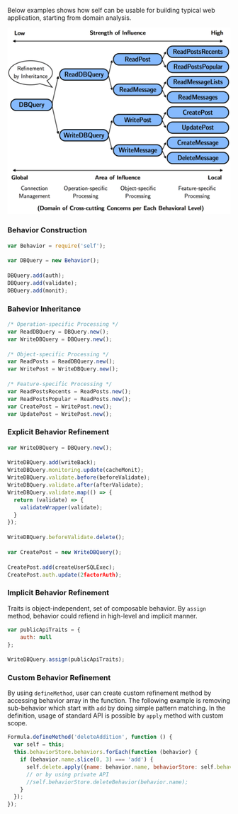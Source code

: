 Below examples shows how self can be usable for building typical web application, starting from domain analysis.

![hierarchical relationship](/static/img/rel.png)

### Behavior Construction
```javascript
var Behavior = require('self');

var DBQuery = new Behavior();

DBQuery.add(auth);
DBQuery.add(validate);
DBQuery.add(monit);
```

### Bahevior Inheritance
```javascript
/* Operation-specific Processing */
var ReadDBQuery = DBQuery.new();
var WriteDBQuery = DBQuery.new();

/* Object-specific Processing */
var ReadPosts = ReadDBQuery.new();
var WritePost = WriteDBQuery.new();

/* Feature-specific Processing */
var ReadPostsRecents = ReadPosts.new();
var ReadPostsPopular = ReadPosts.new();
var CreatePost = WritePost.new();
var UpdatePost = WritePost.new();
```


### Explicit Behavior Refinement
```javascript
var WriteDBQuery = DBQuery.new();

WriteDBQuery.add(writeBack);
WriteDBQuery.monitoring.update(cacheMonit);
WriteDBQuery.validate.before(beforeValidate);
WriteDBQuery.validate.after(afterValidate);
WriteDBQuery.validate.map(() => {
  return (validate) => {
    validateWrapper(validate);
  }
});

WriteDBQuery.beforeValidate.delete();

var CreatePost = new WriteDBQuery();

CreatePost.add(createUserSQLExec);
CreatePost.auth.update(2factorAuth);
```


### Implicit Behavior Refinement
Traits is object-independent, set of composable behavior. By `assign` method, behavior could refiend in high-level and implicit manner. 

```javascript
var publicApiTraits = {
    auth: null
};

WriteDBQuery.assign(publicApiTraits);
```

### Custom Behavior Refinement
By using `defineMethod`, user can create custom refinement method by accessing behavior array in the function. The following example is removing sub-behavior which start with `add` by doing simple pattern matching. In the definition, usage of standard API is possible by `apply` method with custom scope.

```javascript
Formula.defineMethod('deleteAddition', function () {
  var self = this;
  this.behaviorStore.behaviors.forEach(function (behavior) {
    if (behavior.name.slice(0, 3) === 'add') {
      self.delete.apply({name: behavior.name, behaviorStore: self.behaviorStore});
      // or by using private API
      //self.behaviorStore.deleteBehavior(behavior.name);
    }
  });
});
```